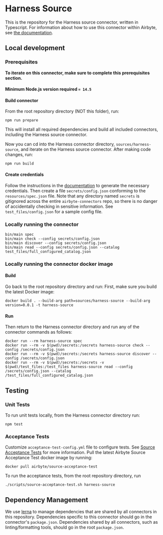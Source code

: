 # Harness Source

This is the repository for the Harness source connector, written in Typescript.
For information about how to use this connector within Airbyte, see [the
documentation](https://docs.airbyte.io/integrations/sources/harness).

## Local development

### Prerequisites

**To iterate on this connector, make sure to complete this prerequisites
section.**

#### Minimum Node.js version required `= 14.5`

#### Build connector

From the root repository directory (NOT this folder), run:

```
npm run prepare
```

This will install all required dependencies and build all included connectors,
including the Harness source connector.

Now you can cd into the Harness connector directory, `sources/harness-source`,
and iterate on the Harness source connector. After making code changes, run:

```
npm run build
```

#### Create credentials

Follow the instructions in the
[documentation](https://docs.airbyte.io/integrations/sources/harness) to
generate the necessary credentials. Then create a file `secrets/config.json`
conforming to the `resources/spec.json` file. Note that any directory named
`secrets` is gitignored across the entire `airbyte-connectors` repo, so there is
no danger of accidentally checking in sensitive information. See
`test_files/config.json` for a sample config file.

### Locally running the connector

```
bin/main spec
bin/main check --config secrets/config.json
bin/main discover --config secrets/config.json
bin/main read --config secrets/config.json --catalog test_files/full_configured_catalog.json
```

### Locally running the connector docker image

#### Build

Go back to the root repository directory and run:
First, make sure you build the latest Docker image:

```
docker build . --build-arg path=sources/harness-source --build-arg version=0.0.1 -t harness-source
```

#### Run

Then return to the Harness connector directory and run any of the connector
commands as follows:

```
docker run --rm harness-source spec
docker run --rm -v $(pwd)/secrets:/secrets harness-source check --config /secrets/config.json
docker run --rm -v $(pwd)/secrets:/secrets harness-source discover --config /secrets/config.json
docker run --rm -v $(pwd)/secrets:/secrets -v $(pwd)/test_files:/test_files harness-source read --config /secrets/config.json --catalog /test_files/full_configured_catalog.json
```

## Testing

### Unit Tests

To run unit tests locally, from the Harness connector directory run:

```
npm test
```

### Acceptance Tests

Customize `acceptance-test-config.yml` file to configure tests. See [Source
Acceptance
Tests](https://docs.airbyte.io/connector-development/testing-connectors/source-acceptance-tests-reference)
for more information.
Pull the latest Airbyte Source Acceptance Test docker image by running:

```
docker pull airbyte/source-acceptance-test
```

To run the acceptance tests, from the root repository directory, run

```
./scripts/source-acceptance-test.sh harness-source
```

## Dependency Management

We use [lerna](https://lerna.js.org/) to manage dependencies that are shared by
all connectors in this repository. Dependencies specific to this connector
should go in the connector's `package.json`. Dependencies shared by all
connectors, such as linting/formatting tools, should go in the root
`package.json`.
